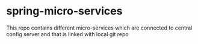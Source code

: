 # spring-micro-services
This repo contains different micro-services which are connected to central config server and that is linked with local git repo
